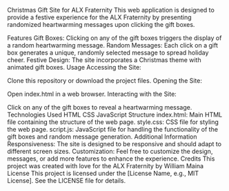 Christmas Gift Site for ALX Fraternity
This web application is designed to provide a festive experience for the ALX Fraternity by presenting randomized heartwarming messages upon clicking the gift boxes.

Features
Gift Boxes: Clicking on any of the gift boxes triggers the display of a random heartwarming message.
Random Messages: Each click on a gift box generates a unique, randomly selected message to spread holiday cheer.
Festive Design: The site incorporates a Christmas theme with animated gift boxes.
Usage
Accessing the Site:

Clone this repository or download the project files.
Opening the Site:

Open index.html in a web browser.
Interacting with the Site:

Click on any of the gift boxes to reveal a heartwarming message.
Technologies Used
HTML
CSS
JavaScript
Structure
index.html: Main HTML file containing the structure of the web page.
style.css: CSS file for styling the web page.
script.js: JavaScript file for handling the functionality of the gift boxes and random message generation.
Additional Information
Responsiveness: The site is designed to be responsive and should adapt to different screen sizes.
Customization: Feel free to customize the design, messages, or add more features to enhance the experience.
Credits
This project was created with love for the ALX Fraternity by William Maina 
License
This project is licensed under the [License Name, e.g., MIT License]. See the LICENSE file for details.
